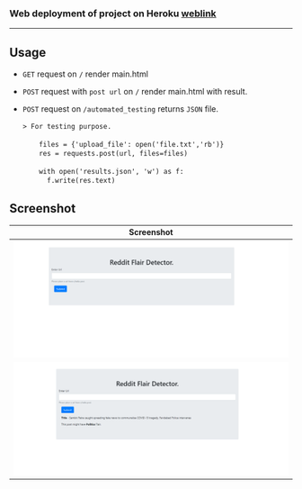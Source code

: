### Web deployment of project on Heroku [weblink](https://asdasrfd.herokuapp.com/)
***
## Usage
- `GET` request on `/` render main.html
- `POST` request with `post url` on `/` render main.html with result.
- `POST` request on `/automated_testing` returns `JSON` file.  

  ``` 
  > For testing purpose.  
  
      files = {'upload_file': open('file.txt','rb')}
      res = requests.post(url, files=files)

      with open('results.json', 'w') as f:
        f.write(res.text)
  ```
  
## Screenshot
|Screenshot|
|-|
|![a](Screenshot/r1.png)|
|![a](Screenshot/r2.png)|
